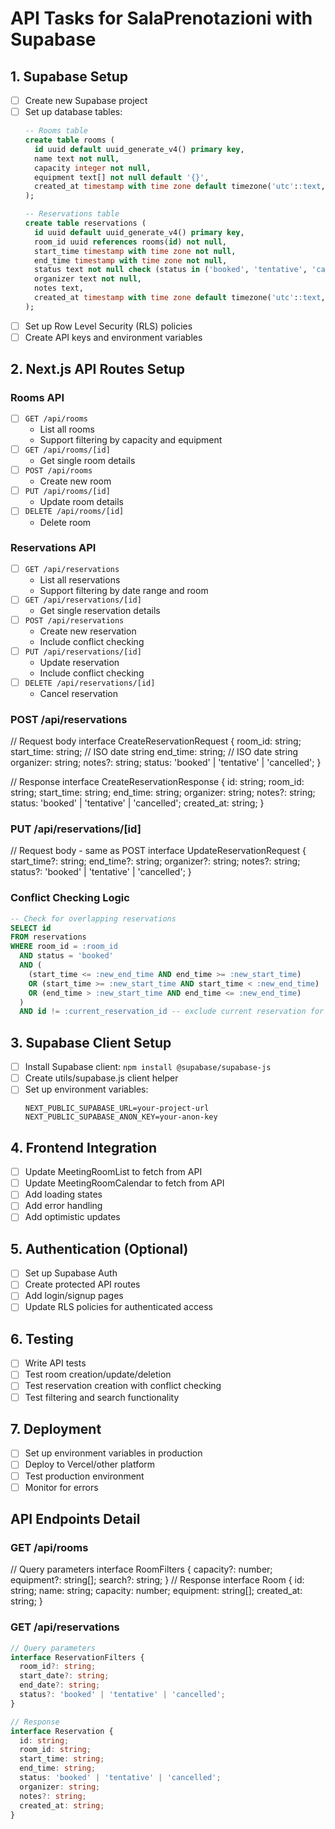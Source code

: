 # API Tasks for SalaPrenotazioni with Supabase

## 1. Supabase Setup
- [ ] Create new Supabase project
- [ ] Set up database tables:
  ```sql
  -- Rooms table
  create table rooms (
    id uuid default uuid_generate_v4() primary key,
    name text not null,
    capacity integer not null,
    equipment text[] not null default '{}',
    created_at timestamp with time zone default timezone('utc'::text, now()) not null
  );

  -- Reservations table
  create table reservations (
    id uuid default uuid_generate_v4() primary key,
    room_id uuid references rooms(id) not null,
    start_time timestamp with time zone not null,
    end_time timestamp with time zone not null,
    status text not null check (status in ('booked', 'tentative', 'cancelled')),
    organizer text not null,
    notes text,
    created_at timestamp with time zone default timezone('utc'::text, now()) not null
  );
  ```
- [ ] Set up Row Level Security (RLS) policies
- [ ] Create API keys and environment variables

## 2. Next.js API Routes Setup

### Rooms API
- [ ] `GET /api/rooms`
  - List all rooms
  - Support filtering by capacity and equipment
- [ ] `GET /api/rooms/[id]`
  - Get single room details
- [ ] `POST /api/rooms`
  - Create new room
- [ ] `PUT /api/rooms/[id]`
  - Update room details
- [ ] `DELETE /api/rooms/[id]`
  - Delete room

### Reservations API
- [ ] `GET /api/reservations`
  - List all reservations
  - Support filtering by date range and room
- [ ] `GET /api/reservations/[id]`
  - Get single reservation details
- [ ] `POST /api/reservations`
  - Create new reservation
  - Include conflict checking
- [ ] `PUT /api/reservations/[id]`
  - Update reservation
  - Include conflict checking
- [ ] `DELETE /api/reservations/[id]`
  - Cancel reservation

### POST /api/reservations
// Request body
interface CreateReservationRequest {
  room_id: string;
  start_time: string;  // ISO date string
  end_time: string;    // ISO date string
  organizer: string;
  notes?: string;
  status: 'booked' | 'tentative' | 'cancelled';
}

// Response
interface CreateReservationResponse {
  id: string;
  room_id: string;
  start_time: string;
  end_time: string;
  organizer: string;
  notes?: string;
  status: 'booked' | 'tentative' | 'cancelled';
  created_at: string;
}

### PUT /api/reservations/[id]
// Request body - same as POST
interface UpdateReservationRequest {
  start_time?: string;
  end_time?: string;
  organizer?: string;
  notes?: string;
  status?: 'booked' | 'tentative' | 'cancelled';
}

### Conflict Checking Logic
```sql
-- Check for overlapping reservations
SELECT id 
FROM reservations 
WHERE room_id = :room_id 
  AND status = 'booked'
  AND (
    (start_time <= :new_end_time AND end_time >= :new_start_time)
    OR (start_time >= :new_start_time AND start_time < :new_end_time)
    OR (end_time > :new_start_time AND end_time <= :new_end_time)
  )
  AND id != :current_reservation_id -- exclude current reservation for updates
```

## 3. Supabase Client Setup
- [ ] Install Supabase client: `npm install @supabase/supabase-js`
- [ ] Create utils/supabase.js client helper
- [ ] Set up environment variables:
  ```env
  NEXT_PUBLIC_SUPABASE_URL=your-project-url
  NEXT_PUBLIC_SUPABASE_ANON_KEY=your-anon-key
  ```

## 4. Frontend Integration
- [ ] Update MeetingRoomList to fetch from API
- [ ] Update MeetingRoomCalendar to fetch from API
- [ ] Add loading states
- [ ] Add error handling
- [ ] Add optimistic updates

## 5. Authentication (Optional)
- [ ] Set up Supabase Auth
- [ ] Create protected API routes
- [ ] Add login/signup pages
- [ ] Update RLS policies for authenticated access

## 6. Testing
- [ ] Write API tests
- [ ] Test room creation/update/deletion
- [ ] Test reservation creation with conflict checking
- [ ] Test filtering and search functionality

## 7. Deployment
- [ ] Set up environment variables in production
- [ ] Deploy to Vercel/other platform
- [ ] Test production environment
- [ ] Monitor for errors

## API Endpoints Detail

### GET /api/rooms
// Query parameters
interface RoomFilters {
capacity?: number;
equipment?: string[];
search?: string;
}
// Response
interface Room {
id: string;
name: string;
capacity: number;
equipment: string[];
created_at: string;
}


### GET /api/reservations

```typescript
// Query parameters
interface ReservationFilters {
  room_id?: string;
  start_date?: string;
  end_date?: string;
  status?: 'booked' | 'tentative' | 'cancelled';
}

// Response
interface Reservation {
  id: string;
  room_id: string;
  start_time: string;
  end_time: string;
  status: 'booked' | 'tentative' | 'cancelled';
  organizer: string;
  notes?: string;
  created_at: string;
}
```